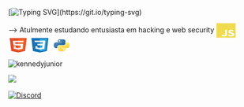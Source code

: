 [![Typing SVG](https://readme-typing-svg.demolab.com?font=Shafarik&weight=500&size=21&pause=1000&color=D56CF7&width=435&lines=Bem-vindo+ao+meu+perfil!)](https://git.io/typing-svg)

--> Atulmente estudando 
entusiasta em hacking e web security
<img align="center" alt="K-Js" height="30" width="40" src="https://raw.githubusercontent.com/devicons/devicon/master/icons/javascript/javascript-plain.svg">
<img align="center" alt="K-HTML" height="30" width="40" src="https://raw.githubusercontent.com/devicons/devicon/master/icons/html5/html5-original.svg">
<img align="center" alt="K-CSS" height="30" width="40" src="https://raw.githubusercontent.com/devicons/devicon/master/icons/css3/css3-original.svg">
<img align="center" alt="K-Python" height="30" width="40" src="https://raw.githubusercontent.com/devicons/devicon/master/icons/python/python-original.svg">


![kennedyjunior](https://github-readme-stats.vercel.app/api?username=kennedyjunior&show_icons=true&theme=cobalt)



<img src="https://github.com/user-attachments/assets/e5c9a3e7-62f4-4971-9d48-435a98aa4912" align="rigth" />


[![Discord](https://img.shields.io/badge/Discord-7289DA?style=for-the-badge&logo=discord&logoColor=white)](https://discord.com/users/175212387912253450)
